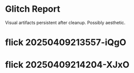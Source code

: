 # Glitch Report

Visual artifacts persistent after cleanup.
Possibly aesthetic.
# flick 20250409213557-iQgO
# flick 20250409214204-XJxO

